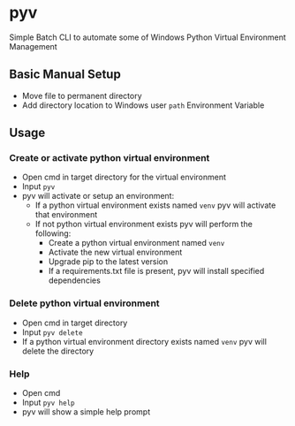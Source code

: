 # pyv
 Simple Batch CLI to automate some of Windows Python Virtual Environment Management

## Basic Manual Setup

- Move file to permanent directory
- Add directory location to Windows user ```path``` Environment Variable

## Usage

### Create or activate python virtual environment

- Open cmd in target directory for the virtual environment
- Input ```pyv```
- pyv will activate or setup an environment:
    - If a python virtual environment exists named ```venv``` pyv will activate that environment
    - If not python virtual environment exists pyv will perform the following:
        - Create a python virtual environment named ```venv```
        - Activate the new virtual environment
        - Upgrade pip to the latest version
        - If a requirements.txt file is present, pyv will install specified dependencies

### Delete python virtual environment

- Open cmd in target directory
- Input ```pyv delete```
- If a python virtual environment directory exists named ```venv``` pyv will delete the directory

### Help

- Open cmd
- Input ```pyv help```
- pyv will show a simple help prompt